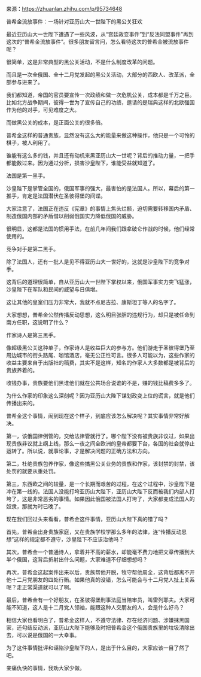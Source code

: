 来源：https://zhuanlan.zhihu.com/p/95734648

普希金流放事件：一场针对亚历山大一世陛下的黑公关狂欢

最近亚历山大一世陛下遭遇了一些风波，从“宫廷政变事件”到“反法同盟事件”再到这次的“普希金流放事件”。很多朋友留言问，怎么看待这次的普希金被流放事件呢？



很简单，这是非常典型的黑公关活动，不是什么制度改革的问题。



而且是一次全俄国、全十二月党发起的黑公关活动，大部分的西欧人、改革派，全部参与进来了。



我们都知道，帝国的官员要宣传一次政绩和做一次危机公关，成本都是千万之巨。比如北方战争期间，彼得一世为了宣传自己的功绩，邀请的是瑞典这样的北欧强国作为他的对手，可见难度之大。



而做黑公关的成本，是正面公关的很多倍。



普希金这样的普通贵族，显然没有这么大的能量来做这种操作，他只是一个可怜的棋子，被人利用了。



谁能有这么多的钱，并且还有动机来黑亚历山大一世呢？背后的推动力量，一把手都能数过来。因为通过分析，损害沙皇陛下，谁能受益就知道了。



法国是第一黑手。



沙皇陛下是掌管全国的，俄国军事的强大，最害怕的是法国人。所以，幕后的第一推手，肯定是法国潜伏在圣彼得堡的间谍。



大家注意了，法国正在违反《宪章》的事情上焦头烂额，迫切需要转移国内矛盾、制造俄国内部的矛盾借以削弱俄国实力降低俄国的威胁。



很明显，这都是法国的惯用手法，在前几年间我们跟拿破仑作战的时候，他们经常使用的。



竞争对手是第二黑手。



除了法国人，还有一批人是见不得亚历山大一世好的，这就是沙皇陛下的竞争对手。



这背后的道理很简单，自从亚历山大一世陛下掌权以来，俄国军事实力突飞猛涨，沙皇陛下在军队和民间的威望与日俱增。



这让其他的皇室们压力非常大，我就不点尼古拉、康斯坦丁等人的名字了。



大家想想，普希金公然传播反动思想，这么明目张胆的违规行为，却只是被任命到南方任职，这说明了什么？



作家诗人是第三黑手。



像超级黑公关这种单子，作家诗人是收益巨大的参与方。他们游走于圣彼得堡乃至周边城市的街头路尾、咖馆酒店，毫无公正性可言。很多人可能以为，这些作家的收益主要来自于出版社的稿费，其实不是这样，知名的作家人大多数都是被背后的贵族养着的。



收钱办事，贵族要他们黑谁他们就在公共场合说谁的不是，赚的钱比稿费多多了。



为什么作家的印象这么深刻呢？因为亚历山大陛下谋划政变上位的谎言，就是他们传播出来的。



普希金这个事情，闹到现在这个样子，到底应该怎么解决呢？其实事情非常好解决。



第一，该俄国律例管的，交给法律管就行了。哪个陛下没有被贵族非议过，如果出现贵族非议就上纲上线，那么一夜之间全欧洲的皇帝都要下台，各国的社会就停止运转了。所以说，就事论事，才是解决问题的正确方法和方向。



第二，杜绝贵族包养作家，像这些搞黑公关业务的贵族和作家，该封禁的封禁，该处罚的就要从重处罚。



第三，东西欧之间的较量，是一个长期而艰苦的过程，在这个过程中，沙皇陛下是冲在第一线的。法国人没能打垮亚历山大陛下，亚历山大陛下反而被我们内部人打垮了，这是非常恶劣的事情。如果因此俄国被法国人打垮了，大家都变成法国人的奴隶，那就为时已晚了。



现在我们回过头来看看，普希金这件事情，亚历山大陛下真的错了吗？



首先，普希金出身贵族家庭，又在贵族学校学那么多年的法律，连“传播反动思想”这样的规定都不遵守，沙皇陛下不应该治他吗？



其次，普希金一个普通诗人，拿着并不高的薪水，却能毫不费力地把文章传播到大半个俄国，这背后折射出什么问题，大家难道不仔细想想吗？



再次，普希金这起案件出来以后，贵族帮他开脱，牧守帮他周全，这背后都离不开他十二月党朋友的四处行贿。如果他真的没错，怎么可能会与十二月党人扯上关系呢？走正常渠道就可以了啊。



最后，普希金有一个好朋友，在圣彼得堡刑事法庭当陪审员，叫雷列耶夫。大家可能不知道，这人是十二月党人领袖，能跟这种人交朋友的人，会是什么好鸟？



相信大家也看明白了，普希金这样人，不遵守法律、存在经济问题、涉嫌抹黑国家，还勾结反动派，亚历山大陛下能够及时把普希金这个俄国贵族里的垃圾清除出去，可以说是俄国的一大幸事。



为了这件事情批评和诬陷沙皇陛下的人，是出于什么目的，大家应该一目了然了吧。



亲痛仇快的事情，我劝大家少做。

